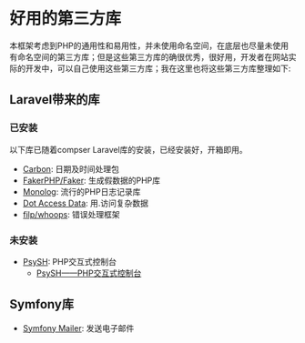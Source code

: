 # 好用的第三方库

本框架考虑到PHP的通用性和易用性，并未使用命名空间，在底层也尽量未使用有命名空间的第三方库；但是这些第三方库的确很优秀，很好用，开发者在网站实际的开发中，可以自己使用这些第三方库；我在这里也将这些第三方库整理如下:

## Laravel带来的库

### 已安装

以下库已随着compser Laravel库的安装，已经安装好，开箱即用。

- [Carbon](https://carbon.nesbot.com/docs/): 日期及时间处理包
- [FakerPHP/Faker](https://fakerphp.github.io/): 生成假数据的PHP库
- [Monolog](https://seldaek.github.io/monolog/): 流行的PHP日志记录库
- [Dot Access Data](https://github.com/dflydev/dflydev-dot-access-data): 用.访问复杂数据
- [filp/whoops](https://github.com/filp/whoops): 错误处理框架


### 未安装 

- [PsySH](https://psysh.org/): PHP交互式控制台
  - [PsySH——PHP交互式控制台](http://vergil.cn/archives/psysh)

## Symfony库

- [Symfony Mailer](https://symfony.com/doc/current/mailer.html): 发送电子邮件